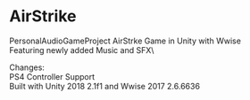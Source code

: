 # AirStrike
PersonalAudioGameProject
AirStrke Game in Unity with Wwise\
Featuring newly added Music and SFX\ 

Changes:\
PS4 Controller Support\
Built with Unity 2018 2.1f1 and Wwise 2017 2.6.6636
